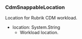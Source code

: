 ### CdmSnappableLocation
Location for Rubrik CDM workload.

- location: System.String
  - Workload location.
